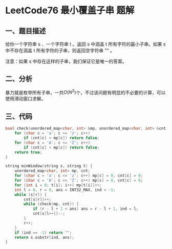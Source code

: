 # LeetCode76 最小覆盖子串 题解

## 一、题目描述

给你一个字符串 s 、一个字符串 t 。返回 s 中涵盖 t 所有字符的最小子串。如果 s 中不存在涵盖 t 所有字符的子串，则返回空字符串 "" 。

注意：如果 s 中存在这样的子串，我们保证它是唯一的答案。



## 二、分析

暴力就是枚举所有子串，一共$O(N^2)$个，不过该问题有明显的不必要的计算，可以使用滑动窗口求解。



## 三、代码

```c++
bool check(unordered_map<char, int> &mp, unordered_map<char, int> &cnt) {
    for (char c = 'a'; c <= 'z'; c++) 
        if (cnt[c] < mp[c]) return false;
    for (char c = 'A'; c <= 'Z'; c++) 
        if (cnt[c] < mp[c]) return false;
    return true;
}

string minWindow(string s, string t) {
    unordered_map<char, int> mp, cnt;
    for (char c = 'a'; c <= 'z'; c++) mp[c] = 0, cnt[c] = 0;
    for (char c = 'A'; c <= 'Z'; c++) mp[c] = 0, cnt[c] = 0;
    for (int i = 0; t[i]; i++) mp[t[i]]++;
    int l = 0, r = 0, ans = INT32_MAX, ind = -1;
    while (s[r]) {
        cnt[s[r]]++;
        while (check(mp, cnt)) {
            if (r - l + 1 < ans) ans = r - l + 1, ind = l;
            cnt[s[l++]]--;
        }
        r++;
    }
    if (ind == -1) return "";
    return s.substr(ind, ans);
}
```

